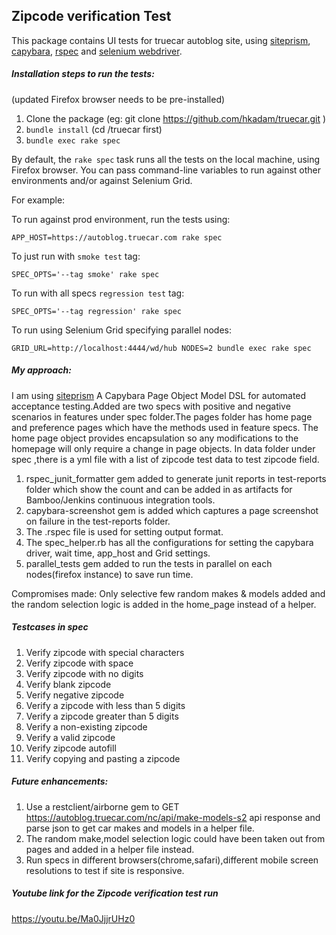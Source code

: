 ## Zipcode verification Test

This package contains UI tests for truecar autoblog site, using [siteprism][1], [capybara][2], [rspec][3] and [selenium webdriver][4].


##### Installation steps to run the tests:
(updated Firefox browser needs to be pre-installed)

1. Clone the package   (eg: git clone https://github.com/hkadam/truecar.git )
2. `bundle install`    (cd /truecar first)
3. `bundle exec rake spec`

By default, the `rake spec` task runs all the tests on the local machine, using Firefox browser.
You can pass command-line variables to run against other environments and/or against Selenium Grid.

For example:

To run against prod environment, run the tests using:

`APP_HOST=https://autoblog.truecar.com rake spec`

To just run with `smoke test` tag:

`SPEC_OPTS='--tag smoke' rake spec`

To run with all specs `regression test` tag:

`SPEC_OPTS='--tag regression' rake spec`

To run using Selenium Grid specifying parallel nodes:

`GRID_URL=http://localhost:4444/wd/hub NODES=2 bundle exec rake spec`



##### My approach:
I am using [siteprism][1] A Capybara Page Object Model DSL for automated acceptance testing.Added are
two specs with positive and negative scenarios in features under spec folder.The pages folder has home page
and preference pages which have the methods used in feature specs.
The home page object provides encapsulation so any modifications to the homepage will only require a change in page objects.
In data folder under spec ,there is a yml file with a list of zipcode test data to test zipcode field.

1. rspec_junit_formatter gem added to generate junit reports in test-reports folder which show the count
and can be added in as artifacts for Bamboo/Jenkins continuous integration tools.
2. capybara-screenshot gem is added which captures a page screenshot on failure in the test-reports folder.
3. The .rspec file is used for setting output format.
4. The spec_helper.rb has all the configurations for setting the capybara driver, wait time, app_host and Grid settings.
5. parallel_tests gem added to run the tests in parallel on each nodes(firefox instance) to save run time.

Compromises made:
Only selective few random makes & models added and the random selection logic is added in the home_page instead of a helper.

##### Testcases in spec
  1.  Verify zipcode with special characters
  2.  Verify zipcode with space
  3.  Verify zipcode with no digits
  4.  Verify blank zipcode
  5.  Verify negative zipcode
  6.  Verify a zipcode with less than 5 digits
  7.  Verify a zipcode greater than 5 digits
  8.  Verify a non-existing zipcode
  9.  Verify a valid zipcode
  10. Verify zipcode autofill
  11. Verify copying and pasting a zipcode

##### Future enhancements:
1. Use a restclient/airborne gem to GET https://autoblog.truecar.com/nc/api/make-models-s2 api response and parse json
 to get car makes and models in a helper file.
2. The random make,model selection logic could have been taken out from pages and added in a helper file instead.
3. Run specs in different browsers(chrome,safari),different mobile screen resolutions to test if site is responsive.

##### Youtube link for the Zipcode verification test run
https://youtu.be/Ma0JjjrUHz0

[1]: https://github.com/natritmeyer/site_prism
[2]: https://github.com/jnicklas/capybara
[3]: https://www.relishapp.com/rspec
[4]: http://www.seleniumhq.org/
